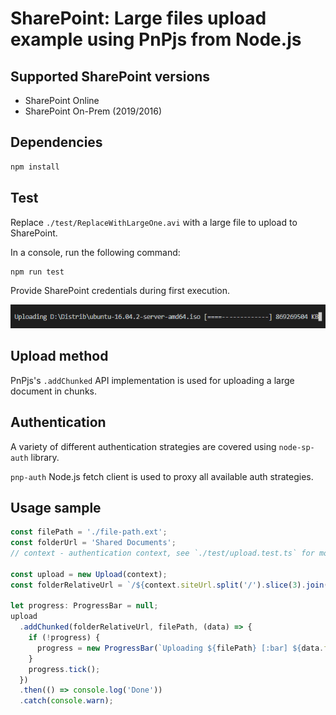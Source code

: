 # SharePoint: Large files upload example using PnPjs from Node.js

## Supported SharePoint versions

- SharePoint Online
- SharePoint On-Prem (2019/2016)

## Dependencies

```bash
npm install
```
## Test

Replace `./test/ReplaceWithLargeOne.avi` with a large file to upload to SharePoint.

In a console, run the following command:

```bash
npm run test
```

Provide SharePoint credentials during first execution.

![upload](./assets/upload.png)

## Upload method

PnPjs's `.addChunked` API implementation is used for uploading a large document in chunks.

## Authentication

A variety of different authentication strategies are covered using `node-sp-auth` library.

`pnp-auth` Node.js fetch client is used to proxy all available auth strategies.

## Usage sample

```typescript
const filePath = './file-path.ext';
const folderUrl = 'Shared Documents';
// context - authentication context, see `./test/upload.test.ts` for more details

const upload = new Upload(context);
const folderRelativeUrl = `/${context.siteUrl.split('/').slice(3).join('/')}/${folderUrl}`;

let progress: ProgressBar = null;
upload
  .addChunked(folderRelativeUrl, filePath, (data) => {
    if (!progress) {
      progress = new ProgressBar(`Uploading ${filePath} [:bar] ${data.fileSize} KB`, { total: data.totalBlocks });
    }
    progress.tick();
  })
  .then(() => console.log('Done'))
  .catch(console.warn);
```
